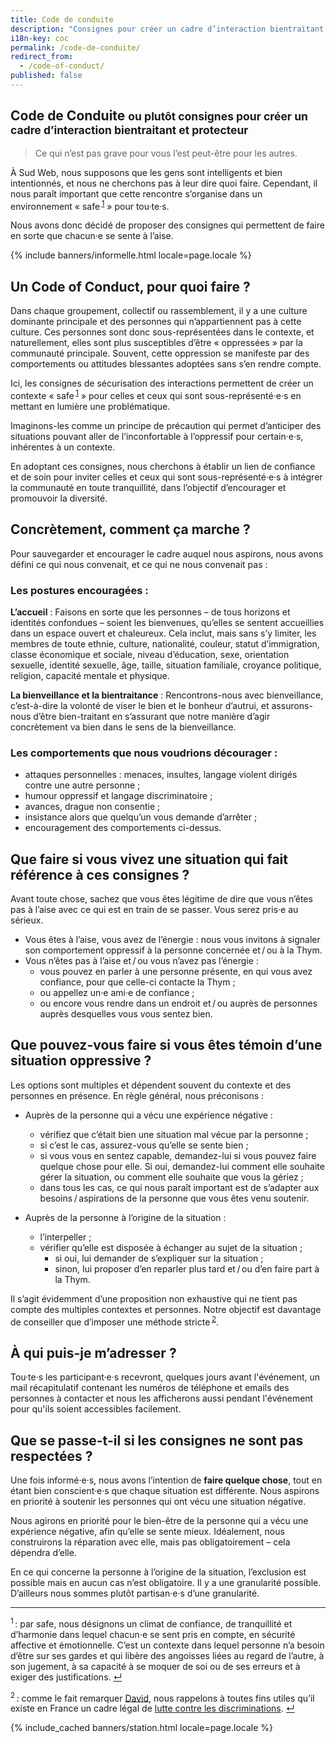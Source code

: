 ```yaml
---
title: Code de conduite
description: "Consignes pour créer un cadre d’interaction bientraitant et protecteur"
i18n-key: coc
permalink: /code-de-conduite/
redirect_from:
  - /code-of-conduct/
published: false
---
```


<section class="section">
<div class="wrapper" markdown="1">

# Code de Conduite <small>ou plutôt consignes pour créer un cadre d’interaction bientraitant et protecteur</small>

> Ce qui n’est pas grave pour vous l’est peut-être pour les autres.

À Sud Web, nous supposons que les gens sont intelligents et bien intentionnés, et nous ne cherchons pas à leur dire quoi faire. Cependant, il nous  paraît important que cette rencontre s’organise dans un environnement &laquo;&nbsp;<span lang="en">safe</span>&#8239;<sup><a href="#note1" id="note1-source">1</a></sup>&nbsp;&raquo; pour tou·te·s.

Nous avons donc décidé de proposer des consignes qui permettent de faire en sorte que chacun·e se sente à l’aise.

</div>
</section>

{% include banners/informelle.html locale=page.locale %}

<section class="section">
<div class="wrapper" markdown="1">

## Un <span lang="en">Code of Conduct</span>, pour quoi faire ?

Dans chaque groupement, collectif ou rassemblement, il y a une culture dominante principale et des personnes qui n’appartiennent pas à cette culture. Ces personnes sont donc sous-représentées dans le contexte, et naturellement, elles sont plus susceptibles d’être &laquo;&nbsp;oppressées&nbsp;&raquo; par la communauté principale. Souvent, cette oppression se manifeste par des comportements ou attitudes blessantes adoptées sans s’en rendre compte.

Ici, les consignes de sécurisation des interactions permettent de créer un contexte &laquo;&nbsp;<span lang="en">safe</span>&#8239;<sup><a href="#note1" id="note1-source">1</a></sup>&nbsp;&raquo; pour celles et ceux qui sont sous-représenté·e·s en mettant en lumière une problématique.

Imaginons-les comme un principe de précaution qui permet d’anticiper des situations pouvant aller de l’inconfortable à l’oppressif pour certain·e·s, inhérentes à un contexte.

En adoptant ces consignes, nous cherchons à établir un lien de confiance et de soin pour inviter celles et ceux qui sont sous-représenté·e·s à intégrer la communauté en toute tranquillité, dans l’objectif d’encourager et promouvoir la diversité.

## Concrètement, comment ça marche ?

Pour sauvegarder et encourager le cadre auquel nous aspirons, nous avons défini ce qui nous convenait, et ce qui ne nous convenait pas :

### Les postures encouragées :

**L’accueil** :
Faisons en sorte que les personnes – de tous horizons et identités confondues – soient les bienvenues, qu’elles se sentent accueillies dans un espace ouvert et chaleureux. Cela inclut, mais sans s’y limiter, les membres de toute ethnie, culture, nationalité, couleur, statut d’immigration, classe économique et sociale, niveau d’éducation, sexe, orientation sexuelle, identité sexuelle, âge, taille, situation familiale, croyance politique, religion, capacité mentale et physique.

**La bienveillance et la bientraitance** :
Rencontrons-nous avec bienveillance, c’est-à-dire la volonté de viser le bien et le bonheur d’autrui, et assurons-nous d’être bien-traitant en s’assurant que notre manière d’agir concrètement va bien dans le sens de la bienveillance.

### Les comportements que nous voudrions décourager :

* attaques personnelles : menaces, insultes, langage violent dirigés contre une autre personne ;
* humour oppressif et langage discriminatoire ;
* avances, drague non consentie ;
* insistance alors que quelqu’un vous demande d’arrêter ;
* encouragement des comportements ci-dessus.

## Que faire si vous vivez une situation qui fait référence à ces consignes ?

Avant toute chose, sachez que vous êtes légitime de dire que vous n’êtes pas à l’aise avec ce qui est en train de se passer. Vous serez pris·e au sérieux.

* Vous êtes à l’aise, vous avez de l’énergie : nous vous invitons à signaler son comportement oppressif à la personne concernée et&#8239;/&#8239;ou à la Thym.
* Vous n’êtes pas à l’aise et&#8239;/&#8239;ou vous n’avez pas l’énergie :
    * vous pouvez en parler à une personne présente, en qui vous avez confiance, pour que celle-ci contacte la Thym ;
    * ou appellez un·e ami·e de confiance ;
    * ou encore vous rendre dans un endroit et&#8239;/&#8239;ou auprès de personnes auprès desquelles vous vous sentez bien.

## Que pouvez-vous faire si vous êtes témoin d’une situation oppressive ?

Les options sont multiples et dépendent souvent du contexte et des personnes en présence. En règle général, nous préconisons :

* Auprès de la personne qui a vécu une expérience négative : 
    * vérifiez que c’était bien une situation mal vécue par la personne ;
    * si c’est le cas, assurez-vous qu’elle se sente bien ;
    * si vous vous en sentez capable, demandez-lui si vous pouvez faire quelque chose pour elle. Si oui, demandez-lui comment elle souhaite gérer la situation, ou comment elle souhaite que vous la gériez ;
    * dans tous les cas, ce qui nous paraît important est de s’adapter aux besoins&#8239;/&#8239;aspirations de la personne que vous êtes venu soutenir.

* Auprès de la personne à l’origine de la situation :
    * l’interpeller ;
    * vérifier qu’elle est disposée à échanger au sujet de la situation ;
        * si oui, lui demander de s’expliquer sur la situation ;
        * sinon, lui proposer d’en reparler plus tard et&#8239;/&#8239;ou d’en faire part à la Thym.

Il s’agit évidemment d’une proposition non exhaustive qui ne tient pas compte des multiples contextes et personnes. Notre objectif est davantage de conseiller que d’imposer une méthode stricte&#8239;<sup><a href="#note2" id="note2-source">2</a></sup>.

## À qui puis-je m’adresser ?

Tou·te·s les participant·e·s recevront, quelques jours avant l'événement, un mail récapitulatif contenant les numéros de téléphone et emails des personnes à contacter et nous les afficherons aussi pendant l'événement pour qu'ils soient accessibles facilement.

## Que se passe-t-il si les consignes ne sont pas respectées ?

Une fois informé·e·s, nous avons l’intention de **faire quelque chose**, tout en étant bien conscient·e·s que chaque situation est différente. Nous aspirons en priorité à soutenir les personnes qui ont vécu une situation négative.

Nous agirons en priorité pour le bien-être de la personne qui a vécu une expérience négative, afin qu’elle se sente mieux. Idéalement, nous construirons la réparation avec elle, mais pas obligatoirement – cela dépendra d’elle.

En ce qui concerne la personne à l’origine de la situation, l’exclusion est possible mais en aucun cas n’est obligatoire. Il y a une granularité possible. D’ailleurs nous sommes plutôt partisan·e·s d’une granularité.

***

<sup id="note1">1</sup>&#8239;: par <span lang="en">safe</span>, nous désignons un climat de confiance, de tranquillité et d’harmonie dans lequel chacun·e se sent pris en compte, en sécurité affective et émotionnelle. C’est un contexte dans lequel personne n’a besoin d’être sur ses gardes et qui libère des angoisses liées au regard de l’autre, à son jugement, à sa capacité à se moquer de soi ou de ses erreurs et à exiger des justifications. <a href="#note1-source">↵</a>

<sup id="note2">2</sup>&#8239;: comme le fait remarquer [David](https://larlet.fr/david/stream/2018/01/12/), nous rappelons à toutes fins utiles qu’il existe en France un cadre légal de [lutte contre les discriminations](https://www.legifrance.gouv.fr/affichSarde.do?reprise=true&page=1&idSarde=SARDOBJT000007118441). <a href="#note2-source">↵</a>

</div>
</section>

{% include_cached banners/station.html locale=page.locale %}

